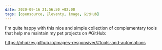 ```yaml
---
date: 2020-09-16 21:56:50 +02:00
tags: [opensource, Eleventy, image, GitHub]
---
```


I'm quite happy with this nice and simple collection of complementary tools that help me maintain my pet projects on #GitHub:

https://nhoizey.github.io/images-responsiver/#tools-and-automations
